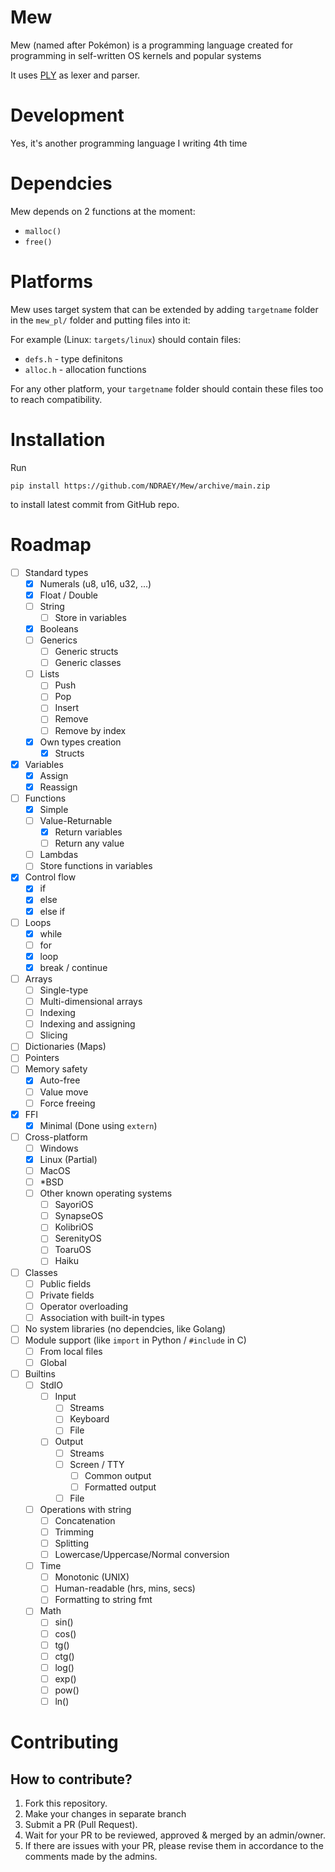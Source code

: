 # Mew

Mew (named after Pokémon) is a programming language created for programming in self-written OS kernels and popular systems

It uses [PLY](https://github.com/dabeaz/ply) as lexer and parser.

# Development

Yes, it's another programming language I writing 4th time

# Dependcies

Mew depends on 2 functions at the moment:

- `malloc()`
- `free()`

# Platforms

Mew uses target system that can be extended by adding `targetname` folder in the `mew_pl/` folder and putting files into it:

For example (Linux: `targets/linux`) should contain files:

- `defs.h` - type definitons
- `alloc.h` - allocation functions

For any other platform, your `targetname` folder should contain these files too to reach compatibility.

# Installation

Run
```
pip install https://github.com/NDRAEY/Mew/archive/main.zip
```
to install latest commit from GitHub repo.

# Roadmap

- [ ] Standard types
	- [x] Numerals (u8, u16, u32, ...)
	- [x] Float / Double
	- [ ] String
		- [ ] Store in variables
	- [x] Booleans
	- [ ] Generics
		- [ ] Generic structs
		- [ ] Generic classes
	- [ ] Lists
		- [ ] Push
		- [ ] Pop
		- [ ] Insert
		- [ ] Remove
		- [ ] Remove by index
	- [x] Own types creation
		- [x] Structs
- [x] Variables
	- [x] Assign
	- [x] Reassign
- [ ] Functions
	- [x] Simple
	- [ ] Value-Returnable
		- [x] Return variables
		- [ ] Return any value
	- [ ] Lambdas
	- [ ] Store functions in variables
- [x] Control flow
	- [x] if
	- [x] else
	- [x] else if
- [ ] Loops
	- [x] while
	- [ ] for
	- [x] loop
	- [x] break / continue
- [ ] Arrays
	- [ ] Single-type
	- [ ] Multi-dimensional arrays
	- [ ] Indexing
	- [ ] Indexing and assigning
	- [ ] Slicing
- [ ] Dictionaries (Maps)
- [ ] Pointers
- [ ] Memory safety
	- [x] Auto-free
	- [ ] Value move
	- [ ] Force freeing
- [x] FFI
	- [x] Minimal (Done using `extern`)
- [ ] Cross-platform
	- [ ] Windows
	- [x] Linux (Partial)
	- [ ] MacOS
	- [ ] *BSD
	- [ ] Other known operating systems
		- [ ] SayoriOS
		- [ ] SynapseOS
		- [ ] KolibriOS
		- [ ] SerenityOS
		- [ ] ToaruOS
		- [ ] Haiku
- [ ] Classes
	- [ ] Public fields
	- [ ] Private fields
	- [ ] Operator overloading
	- [ ] Association with built-in types
- [ ] No system libraries (no dependcies, like Golang)
- [ ] Module support (like `import` in Python / `#include` in C)
	- [ ] From local files
	- [ ] Global
- [ ] Builtins
	- [ ] StdIO
		- [ ] Input
			- [ ] Streams
			- [ ] Keyboard
			- [ ] File
		- [ ] Output
			- [ ] Streams
			- [ ] Screen / TTY
				- [ ] Common output
				- [ ] Formatted output
			- [ ] File
	- [ ] Operations with string
		- [ ] Concatenation
		- [ ] Trimming
		- [ ] Splitting
		- [ ] Lowercase/Uppercase/Normal conversion
	- [ ] Time
		- [ ] Monotonic (UNIX)
		- [ ] Human-readable (hrs, mins, secs)
		- [ ] Formatting to string fmt
	- [ ] Math
		- [ ] sin()
		- [ ] cos()
		- [ ] tg()
		- [ ] ctg()
		- [ ] log()
		- [ ] exp()
		- [ ] pow()
		- [ ] ln()

# Contributing

## How to contribute?

1. Fork this repository.
2. Make your changes in separate branch
3. Submit a PR (Pull Request).
4. Wait for your PR to be reviewed, approved & merged by an admin/owner.
5. If there are issues with your PR, please revise them in accordance to the comments made by the admins.
